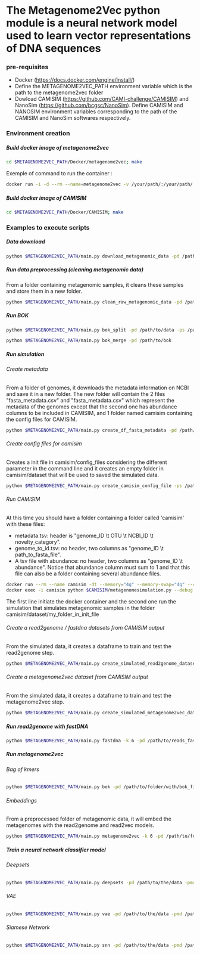# The Metagenome2Vec python module is a neural network model used to learn vector representations of DNA sequences 


### pre-requisites
- Docker (https://docs.docker.com/engine/install/)
- Define the METAGENOME2VEC_PATH environment variable which is the path to the metagenome2vec folder
- Dowload CAMISIM (https://github.com/CAMI-challenge/CAMISIM) and NanoSim (https://github.com/bcgsc/NanoSim). Define CAMISIM and NANOSIM environment variables corresponding to the path of the CAMISIM and NanoSim softwares respectively.


### Environment creation

##### Build docker image of metagenome2vec
```bash
cd $METAGENOME2VEC_PATH/Docker/metagenome2vec; make
```
Exemple of command to run the container : 
```bash
docker run -i -d --rm --name=metagenome2vec -v /your/path/:/your/path/ -e METAGENOME2VEC_PATH=$METAGENOME2VEC_PATH -e CAMISIM=$CAMISIM -e NANOSIM=$NANNOSIM maxence27/metagenome2vec:1.0
```

##### Build docker image of CAMISIM
```bash
cd $METAGENOME2VEC_PATH/Docker/CAMISIM; make
```

### Examples to execute scripts

##### Data download
```bash
python $METAGENOME2VEC_PATH/main.py download_metagenomic_data -pd /path/to/file/mydata.tsv -ps /path/to/data -isi 1 -iu 6
```

##### Run data preprocessing (cleaning metagenomic data)
From a folder containing metagenomic samples, it cleans these samples and store them in a new folder.
```bash
python $METAGENOME2VEC_PATH/main.py clean_raw_metagenomic_data -pd /path/to/data -ps /path/to/clean_data -nsl 10000
```

##### Run BOK
```bash
python $METAGENOME2VEC_PATH/main.py bok_split -pd /path/to/data -ps /path/to/bok -k 6

python $METAGENOME2VEC_PATH/main.py bok_merge -pd /path/to/bok
```

##### Run simulation
###### Create metadata
From a folder of genomes, it downloads the metadata information on NCBI and save it in a new folder. The new folder will contain the 2 files "fasta\_metadata.csv" and "fasta\_metadata.csv" which represent the metadata of the genomes except that the second one has abundance columns to be included in CAMISIM, and 1 folder named camisim containing the config files for CAMISIM.
```bash
python $METAGENOME2VEC_PATH/main.py create_df_fasta_metadata -pd /path/to/genomic/data -ps /path/to/metadata
```

###### Create config files for camisim
Creates a init file in camisim/config_files considering the different parameter in the command line and it creates an empty folder in camisim/dataset that will be used to saved the simulated data.
```bash
python $METAGENOME2VEC_PATH/main.py create_camisim_config_file -ps /path/to/simulation/folder -nc 3 -nsc 2 -ct both -pt /tmp -go 1.0 -pap /path/to/abundance_file.tsv
```



###### Run CAMISIM
At this time you should have a folder containing a folder called 'camisim' with these files:
- metadata.tsv: header is "genome_ID \t OTU \t NCBI_ID \t novelty_category".
- genome_to_id.tsv: no header, two columns as "genome_ID \t path_to_fasta_file".
- A tsv file with abundance: no header, two columns as "genome_ID \t abundance". Notice that abundance column must sum to 1 and that this file can also be a folder containing several abundance files.

```bash
docker run --rm --name camisim -dt --memory="4g" --memory-swap="4g" --cpus="4.0" -e METAGENOME2VEC_PATH=$METAGENOME2VEC_PATH -e CAMISIM=$CAMISIM -e NANOSIM=$NANOSIM -v /your/path/:/your/path/ maxence27/camisim:1.0`
docker exec -i camisim python $CAMISIM/metagenomesimulation.py --debug $METAGENOME2VEC_PATH/data/simulation_test/camisim/config_files/illumina_abundance_balanced_species.ini
```
The first line initiate the docker container and the second one run the simulation that simulates metagenomic samples in the folder camisim/dataset/my_folder_in_init_file

###### Create a read2genome / fastdna datasets from CAMISIM output
From the simulated data, it creates a dataframe to train and test the read2genome step.
```bash
python $METAGENOME2VEC_PATH/main.py create_simulated_read2genome_dataset -pfq /path/to/reads.fq.gz -pmf /path/to/reads_mapping.tsv.gz -ps /path/to/save/output -nsl 500000 -pmd /path/to/metadata.csv
```

###### Create a metagenome2vec dataset from CAMISIM output
From the simulated data, it creates a dataframe to train and test the metagenome2vec step.
```bash
python $METAGENOME2VEC_PATH/main.py create_simulated_metagenome2vec_dataset -pd /path/to/simulated/data -ps /path/to/save/output
```

##### Run read2genome with fastDNA
```bash
python $METAGENOME2VEC_PATH/main.py fastdna -k 6 -pd /path/to/reads_fastdna,/path/to/fastdna_labels -nc 3 -prg /path/to/save/read2genome -pkv /path/to/save/read2vec -pt /tmp -S 2 -E 50
```

##### Run metagenome2vec
###### Bag of kmers
```bash
python $METAGENOME2VEC_PATH/main.py bok -pd /path/to/folder/with/bok_files -pmd /path/to/metadata.csv -k 6
```

###### Embeddings
From a preprocessed folder of metagenomic data, it will embed the metagenomes with the read2genome and read2vec models.
```bash
python $METAGENOME2VEC_PATH/main.py metagenome2vec -k 6 -pd /path/to/folder/with/metagenomes/preprocessed/ -ps /path/to/save/ -pmd /path/to/metadata.csv -prv /path/to/read2vec -prg /path/to/read2genome
```


##### Train a neural network classifier model
###### Deepsets
```bash
python $METAGENOME2VEC_PATH/main.py deepsets -pd /path/to/the/data -pmd /path/to/the/metadata -dn name_of_the_dataset -B 1 -S 3 -R 0.001 -d target -TU -cv 3 -TS 0.3 -ps /path/to/the/saved/model
```
###### VAE
```bash
python $METAGENOME2VEC_PATH/main.py vae -pd /path/to/the/data -pmd /path/to/the/metadata -dn name_of_the_dataset -B 1 -S 3 -R 0.001 -d target -TU -cv 3 -TS 0.3 -ps /path/to/the/saved/model
```
###### Siamese Network
```bash
python $METAGENOME2VEC_PATH/main.py snn -pd /path/to/the/data -pmd /path/to/the/metadata -dn name_of_the_dataset -B 1 -S 3 -R 0.001 -d target -TU -cv 3 -TS 0.3 -ps /path/to/the/saved/model
```
